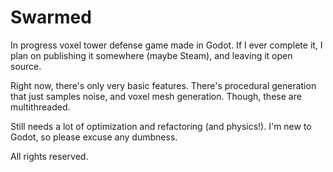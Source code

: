 # Swarmed
In progress voxel tower defense game made in Godot. If I ever complete it, I plan on publishing it somewhere (maybe Steam), and leaving it open source.

Right now, there's only very basic features. There's procedural generation that just samples noise, and voxel mesh generation. Though, these are multithreaded.

Still needs a lot of optimization and refactoring (and physics!). I'm new to Godot, so please excuse any dumbness.

All rights reserved.
